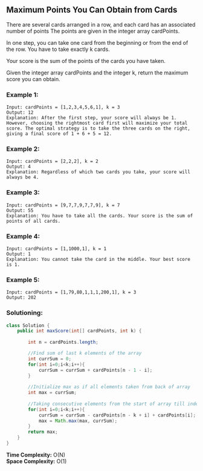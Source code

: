## Maximum Points You Can Obtain from Cards

There are several cards arranged in a row, and each card has an associated number of points The points are given in the integer array cardPoints.

In one step, you can take one card from the beginning or from the end of the row. You have to take exactly k cards.

Your score is the sum of the points of the cards you have taken.

Given the integer array cardPoints and the integer k, return the maximum score you can obtain.  

### Example 1:
```
Input: cardPoints = [1,2,3,4,5,6,1], k = 3
Output: 12
Explanation: After the first step, your score will always be 1. However, choosing the rightmost card first will maximize your total score. The optimal strategy is to take the three cards on the right, giving a final score of 1 + 6 + 5 = 12.
```

### Example 2:
```
Input: cardPoints = [2,2,2], k = 2
Output: 4
Explanation: Regardless of which two cards you take, your score will always be 4.
```

### Example 3:
```
Input: cardPoints = [9,7,7,9,7,7,9], k = 7
Output: 55
Explanation: You have to take all the cards. Your score is the sum of points of all cards.
```

### Example 4:
```
Input: cardPoints = [1,1000,1], k = 1
Output: 1
Explanation: You cannot take the card in the middle. Your best score is 1. 
```

### Example 5:
```
Input: cardPoints = [1,79,80,1,1,1,200,1], k = 3
Output: 202
```
 

 ### Solutioning:

```java
class Solution {
    public int maxScore(int[] cardPoints, int k) {
        
        int n = cardPoints.length;

        //Find sum of last k elements of the array
        int currSum = 0;
        for(int i=0;i<k;i++){
            currSum = currSum + cardPoints[n - 1 - i];
        }
                 
        //Initialize max as if all elements taken from back of array
        int max = currSum;
        
        //Taking consecutive elements from the start of array till index i
        for(int i=0;i<k;i++){
            currSum = currSum - cardPoints[n - k + i] + cardPoints[i];
            max = Math.max(max, currSum);
        }
        return max;
    }
}
```  
**Time Complexity:** O(N)  
**Space Complexity:**  O(1) 

